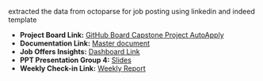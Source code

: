 extracted the data from octoparse for job posting using linkedin and indeed template 

- **Project Board Link:** [GitHub Board Capstone Project AutoApply](https://github.com/users/DavidRochaR/projects/5)
- **Documentation Link:** [Master document](https://mylambton.sharepoint.com/:w:/r/sites/CapstoneProject-JobRecommendationandResumeCustomizationSyste/Shared%20Documents/General/Documentation/Master%20Document%20-%20Group4.docx?d=w8e9e02192ab34fe1acfa0c066b9fcf7c&csf=1&web=1&e=8TO6ss)
- **Job Offers Insights:** [Dashboard Link](https://app.powerbi.com/view?r=eyJrIjoiMTQzMTRkZTYtMTMwNC00M2Y2LWE3NzAtNDJlZWE1ZWViNzc3IiwidCI6ImI2NDE3Y2QwLTFmNzMtNDQ3MS05YTM5LTIwOTUzODIyYTM0YSIsImMiOjN9)
- **PPT Presentation Group 4:** [Slides](https://mylambton.sharepoint.com/:p:/r/sites/CapstoneProject-JobRecommendationandResumeCustomizationSyste/Shared%20Documents/General/PPT%20Presentations/Master%20Slides.pptx?d=w4eef6074bdf74b878db86659b9db70cf&csf=1&web=1&e=lvFpgy)
- **Weekly Check-in Link:** [Weekly Report](https://mylambton.sharepoint.com/:f:/r/sites/CapstoneProject-JobRecommendationandResumeCustomizationSyste/Shared%20Documents/General/Weekly%20Checkin?csf=1&web=1&e=r9bczB)
